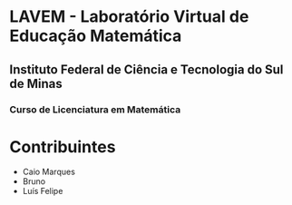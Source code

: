# LAVEM - Laboratório Virtual de Educação Matemática

## Instituto Federal de Ciência e Tecnologia do Sul de Minas

### Curso de Licenciatura em Matemática

# Contribuintes
<ul>
	<li>Caio Marques</li>
	<li>Bruno</li>
	<li>Luís Felipe</li>
</ul>